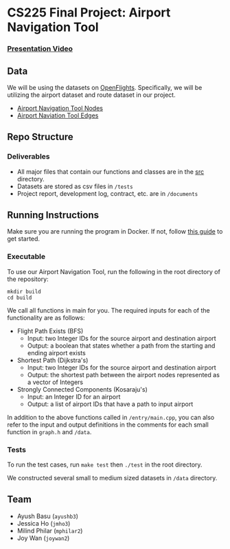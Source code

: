# CS225 Final Project: Airport Navigation Tool
### [Presentation Video](URL)
## Data
We will be using the datasets on [OpenFlights](https://openflights.org/data.html). Specifically, we will be utilizing the airport dataset and route dataset in our project.
* [Airport Navigation Tool Nodes](https://raw.githubusercontent.com/jpatokal/openflights/master/data/airports.dat)
* [Airport Naviation Tool Edges](https://raw.githubusercontent.com/jpatokal/openflights/master/data/routes.dat)

## Repo Structure
### Deliverables
* All major files that contain our functions and classes are in the [src](https://github.com/Milnil/cs225final-nerds/tree/main/src) directory.
* Datasets are stored as csv files in `/tests`
* Project report, development log, contract, etc. are in `/documents`

## Running Instructions
Make sure you are running the program in Docker. If not, follow [this guide](https://courses.engr.illinois.edu/cs225/sp2022/resources/own-machine/) to get started.

### Executable
To use our Airport Navigation Tool, run the following in the root directory of the repository:
```
mkdir build
cd build
```

We call all functions in main for you. The required inputs for each of the functionality are as follows:

* Flight Path Exists (BFS)
  * Input: two Integer IDs for the source airport and destination airport 
  * Output: a boolean that states whether a path from the starting and ending airport exists
* Shortest Path (Dijkstra's)
  * Input: two Integer IDs for the source airport and destination airport 
  * Output: the shortest path between the airport nodes represented as a vector of Integers
* Strongly Connected Components (Kosaraju's)
  * Input: an Integer ID for an airport
  * Output: a list of airport IDs that have a path to input airport

In addition to the above functions called in `/entry/main.cpp`, you can also refer to the input and output definitions in the comments for each small function in  `graph.h` and `/data`. 
### Tests
To run the test cases, run `make test` then `./test` in the root directory.

We constructed several small to medium sized datasets in `/data` directory.

 

## Team
*  Ayush Basu (` ayushb3 `)
*  Jessica Ho (` jmho3 `)
*  Milind Philar (` mphilar2 `)
*  Joy Wan (` joywan2 `)
